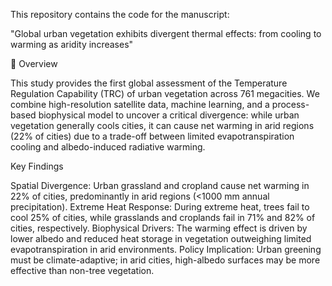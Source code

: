 This repository contains the code for the manuscript:

"Global urban vegetation exhibits divergent thermal effects: from cooling to warming as aridity increases"

📖 Overview

This study provides the first global assessment of the Temperature Regulation Capability (TRC) of urban vegetation across 761 megacities. We combine high-resolution satellite data, machine learning, and a process-based biophysical model to uncover a critical divergence: while urban vegetation generally cools cities, it can cause net warming in arid regions (22% of cities) due to a trade-off between limited evapotranspiration cooling and albedo-induced radiative warming.

Key Findings

Spatial Divergence: Urban grassland and cropland cause net warming in 22% of cities, predominantly in arid regions (<1000 mm annual precipitation).
Extreme Heat Response: During extreme heat, trees fail to cool 25% of cities, while grasslands and croplands fail in 71% and 82% of cities, respectively.
Biophysical Drivers: The warming effect is driven by lower albedo and reduced heat storage in vegetation outweighing limited evapotranspiration in arid environments.
Policy Implication: Urban greening must be climate-adaptive; in arid cities, high-albedo surfaces may be more effective than non-tree vegetation.
